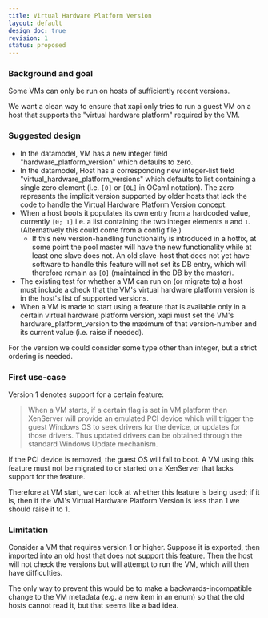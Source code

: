 ```yaml
---
title: Virtual Hardware Platform Version
layout: default
design_doc: true
revision: 1
status: proposed
---
```


### Background and goal

Some VMs can only be run on hosts of sufficiently recent versions.

We want a clean way to ensure that xapi only tries to run a guest VM on a host that supports the "virtual hardware platform" required by the VM.

### Suggested design

* In the datamodel, VM has a new integer field "hardware_platform_version" which defaults to zero.
* In the datamodel, Host has a corresponding new integer-list field "virtual_hardware_platform_versions" which defaults to list containing a single zero element (i.e. `[0]` or `[0L]` in OCaml notation). The zero represents the implicit version supported by older hosts that lack the code to handle the Virtual Hardware Platform Version concept.
* When a host boots it populates its own entry from a hardcoded value, currently `[0; 1]` i.e. a list containing the two integer elements `0` and `1`. (Alternatively this could come from a config file.)
  * If this new version-handling functionality is introduced in a hotfix, at some point the pool master will have the new functionality while at least one slave does not. An old slave-host that does not yet have software to handle this feature will not set its DB entry, which will therefore remain as `[0]` (maintained in the DB by the master).
* The existing test for whether a VM can run on (or migrate to) a host must include a check that the VM's virtual hardware platform version is in the host's list of supported versions.
* When a VM is made to start using a feature that is available only in a certain virtual hardware platform version, xapi must set the VM's hardware_platform_version to the maximum of that version-number and its current value (i.e. raise if needed).

For the version we could consider some type other than integer, but a strict ordering is needed.

### First use-case

Version 1 denotes support for a certain feature:

> When a VM starts, if a certain flag is set in VM.platform then XenServer will provide an emulated PCI device which will trigger the guest Windows OS to seek drivers for the device, or updates for those drivers. Thus updated drivers can be obtained through the standard Windows Update mechanism.

If the PCI device is removed, the guest OS will fail to boot. A VM using this feature must not be migrated to or started on a XenServer that lacks support for the feature.

Therefore at VM start, we can look at whether this feature is being used; if it is, then if the VM's Virtual Hardware Platform Version is less than 1 we should raise it to 1.

### Limitation
Consider a VM that requires version 1 or higher. Suppose it is exported, then imported into an old host that does not support this feature. Then the host will not check the versions but will attempt to run the VM, which will then have difficulties.

The only way to prevent this would be to make a backwards-incompatible change to the VM metadata (e.g. a new item in an enum) so that the old hosts cannot read it, but that seems like a bad idea.
